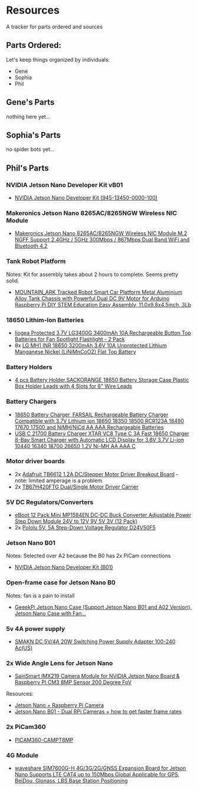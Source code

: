 # Resources

A tracker for parts ordered and sources

## Parts Ordered:

Let's keep things organized by individuals:

* Gene
* Sophia
* Phil

## Gene's Parts

nothing here yet...

## Sophia's Parts

no spider bots yet...

## Phil's Parts

### NVIDIA Jetson Nano Developer Kit vB01

* [NVIDIA Jetson Nano Developer Kit (945-13450-0000-100)](https://www.amazon.com/gp/product/B084DSDDLT/)

### Makeronics Jetson Nano 8265AC/8265NGW Wireless NIC Module

* [Makeronics Jetson Nano 8265AC/8265NGW Wireless NIC Module M.2 NGFF Support 2.4GHz / 5GHz 300Mbps / 867Mbps Dual Band WiFi and Bluetooth 4.2](https://www.amazon.com/gp/product/B07X2NLL85/)

### Tank Robot Platform

Notes: Kit for assembly takes about 2 hours to complete. Seems pretty solid.

* [MOUNTAIN_ARK Tracked Robot Smart Car Platform Metal Aluminium Alloy Tank Chassis with Powerful Dual DC 9V Motor for Arduino Raspberry Pi DIY STEM Education Easy Assembly, 11.0x9.8x4.5inch, 3Lb](https://www.amazon.com/gp/product/B07JPL6MHR/)

### 18650 Lithim-Ion Batteries

* [liogea Protected 3.7V LG3400G 3400mAh 10A Rechargeable Button Top Batteries for Fan Spotlight Flashlight - 2 Pack](https://www.amazon.com/gp/product/B07YBTQSQL/)
* 8x [LG MH1 INR 18650 3200mAh 3.6V 10A Unprotected Lithium Manganese Nickel (LiNiMnCoO2) Flat Top Battery](https://www.batteryjunction.com/lg-mh1-18650-3200mah-battery.html)

### Battery Holders

* [4 pcs Battery Holder,SACKORANGE 18650 Battery Storage Case Plastic Box Holder Leads with 4 Slots for 6" Wire Leads](https://www.amazon.com/gp/product/B06XSHT9HC/)

### Battery Chargers

* [18650 Battery Charger, FARSAIL Rechargeable Battery Charger Compatible with 3.7V Lithium ion 18650 18350 18500 RCR123A 18490 17670 17500 and NiMH/NiCd AA AAA Rechargeable Batteries](https://www.amazon.com/gp/product/B077VVNYLY/)
* [USB C 21700 Battery Charger XTAR VC8 Type C 3A Fast 18650 Charger 8-Bay Smart Charger with Automatic LCD Display for 3.6V 3.7V Li-ion 10440 16340 18700 26650 1.2V Ni-MH AA AAA C](https://www.amazon.com/gp/product/B07ZSHFFHF/)

### Motor driver boards

* 2x [Adafruit TB6612 1.2A DC/Stepper Motor Driver Breakout Board](https://www.amazon.com/gp/product/B00VY32VU4/) - note: limited amperage is a problem
* 2x [TB67H420FTG Dual/Single Motor Driver Carrier](https://www.pololu.com/product/2999)

### 5V DC Regulators/Converters

* [eBoot 12 Pack Mini MP1584EN DC-DC Buck Converter Adjustable Power Step Down Module 24V to 12V 9V 5V 3V (12 Pack)](https://www.amazon.com/gp/product/B01MQGMOKI/)
* 2x [Pololu 5V, 5A Step-Down Voltage Regulator D24V50F5](https://www.pololu.com/product/2851)

### Jetson Nano B01

Notes: Selected over A2 because the B0 has 2x PiCam connections

* [NVIDIA Jetson Nano Developer Kit (B01)](https://www.amazon.com/gp/product/B084DSDDLT/)

### Open-frame case for Jetson Nano B0

Notes: fan is a pain to install

* [GeeekPi Jetson Nano Case (Support Jetson Nano B01 and A02 Version), Jetson Nano Case with Fan...](https://www.amazon.com/gp/product/B07SXJHQD1/)

### 5v 4A power supply

* [SMAKN DC 5V/4A 20W Switching Power Supply Adapter 100-240 Ac(US)](https://www.amazon.com/gp/product/B01N4HYWAM/)

### 2x Wide Angle Lens for Jetson Nano

* [SainSmart IMX219 Camera Module for NVIDIA Jetson Nano Board & Raspberry PI CM3 8MP Sensor 200 Degree FoV ](https://www.amazon.com/SainSmart-IMX219-Camera-Module-Raspberry/dp/B07WR87J2W/)

Resources:

* [Jetson Nano + Raspberry Pi Camera](https://www.jetsonhacks.com/2019/04/02/jetson-nano-raspberry-pi-camera/)
* [Jetson Nano B01 - Dual RPi Cameras + how to get faster frame rates](https://www.youtube.com/watch?v=GQ3drRllX3I)

### 2x PiCam360

* [PICAM360-CAMPT8MP](https://store.picam360.com/#!/PICAM360-CAMPT8MP/p/87584243/category=0)

### 4G Module

* [waveshare SIM7600G-H 4G/3G/2G/GNSS Expansion Board for Jetson Nano Supports LTE CAT4 up to 150Mbps Global Applicable for GPS, BeiDou, Glonass, LBS Base Station Positioning](https://www.amazon.com/gp/product/B085MJD742/)
